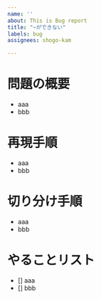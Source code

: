 ```yaml
---
name: ''
about: This is Bug report
title: "~ができない"
labels: bug
assignees: shogo-kam

---
```


# 問題の概要
- aaa
- bbb

# 再現手順
- aaa
- bbb

# 切り分け手順
- aaa
- bbb

# やることリスト
- [] aaa
- [] bbb

